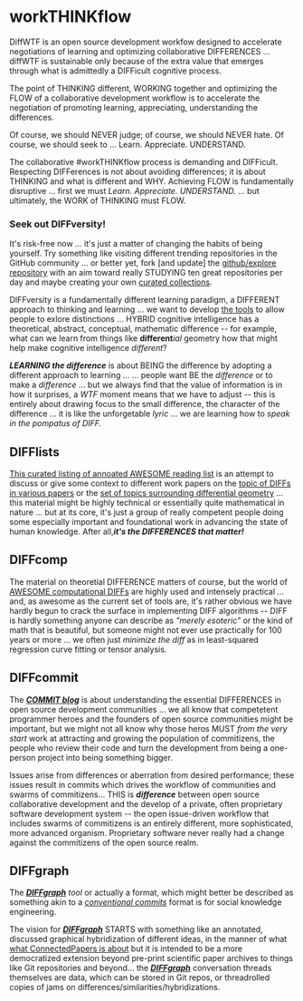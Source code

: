 # workTHINKflow

DiffWTF is an open source development workfow  designed to accelerate negotiations of learning and optimizing collaborative DIFFERENCES ... diffWTF is sustainable only because of the extra value that emerges through what is admittedly a DIFFicult cognitive process.

The point of THINKING different, WORKING together and optimizing the FLOW of a collaborative development workflow is to accelerate the negotiation of promoting learning, appreciating, understanding the differences. 

Of course, we should NEVER judge; of course, we should NEVER hate. Of course, we should seek to ... Learn. Appreciate. UNDERSTAND. 

The collaborative #workTHINKflow process is demanding and DIFFicult. Respecting DIFFerences is not about avoiding differences; it is about THINKING and what is different and WHY. Achieving FLOW is fundamentally disruptive ... first we must *Learn. Appreciate. UNDERSTAND.* ... but ultimately, the WORK of THINKING must FLOW.

### Seek out DIFFversity!

It's risk-free now ... it's just a matter of changing the habits of being yourself. Try something like visiting different trending repositories in the GitHub community ... or better yet, fork [and update] the [github/explore repository](https://github.com/github/explore) with an aim toward really STUDYING ten great repositories per day and maybe creating your own [curated collections](https://github.com/collections).



DIFFversity is a fundamentally different learning paradigm, a DIFFERENT approach to thinking and learning ... we want to develop [the tools](https://diffgraph.github.io/) to allow people to exlore distinctions ... HYBRID cognitive intelligence has a theoretical, abstract, conceptual, mathematic difference -- for example, what can we learn from things like **different***ial* geometry how that might help make cognitive intelligence *different*?  

***LEARNING the difference*** is about BEING the difference by adopting a different approach to learning ... ... people want BE the *difference* or to make a *difference* ... but we always find that the value of information is in how it surprises, a *WTF* moment means that we have to adjust -- this is entirely about drawing focus to the small difference, the character of the difference ... it is like the unforgetable *lyric* ... we are learning how to *speak in the pompatus of DIFF.*
## DIFFlists

[This curated listing of annoated AWESOME reading list](https://diffwtf.github.io/readinglist) is an attempt to discuss or give some context to different work papers on the [topic of DIFFs in various papers](https://arxiv.org/search/?query=diff&searchtype=title&source=header) or the [set of topics surrounding differential geometry](https://mathoverflow.net/questions/tagged/dg.differential-geometry) ... this material might be highly technical or essentially quite mathematical in nature ... but at its core, it's just a group of really competent people doing some especially important and foundational work in advancing the state of human knowledge. After all,***it's the DIFFERENCES that matter!***

## DIFFcomp

The material on theoretial DIFFERENCE matters of course, but the world of [AWESOME computational DIFFs](https://diffwtf.github.io/awesomeDIFF) are highly used and intensely practical ... and, as awesome as the current set of tools are, it's rather obvious we have hardly begun to crack the surface in implementing DIFF algorithms -- DIFF is hardly something anyone can describe as *"merely esoteric"* or the kind of math that is beautiful, but someone might not ever use practically for 100 years or more ... we often just *minimize the diff* as in least-squared regression curve fitting or tensor analysis.

## DIFFcommit

The [***COMMIT blog***](https://diffwtf.github.io/commitizen) is about understanding the essential DIFFERENCES in open source development communities ... we all know that competetent programmer heroes and the founders of open source communities might be important, but we might not all know why those heros MUST *from the very start* work at attracting and growing the population of commitizens, the people who review their code and turn the development from being a one-person project into being something bigger.

Issues arise from differences or aberration from desired performance; these issues result in commits which drives the workflow of communities and swarms of commitizens... THIS is ***difference*** between open source collaborative development and the develop of a private, often proprietary software development system -- the open issue-driven workflow that includes swarms of commitizens is an entirely different, more sophisticated, more advanced organism. Proprietary software never really had a change against the commitizens of the open source realm.

## DIFFgraph

The [***DIFFgraph***](https://diffgraph.github.io/) *tool* or actually a format, which might better be described as something akin to a [*conventional commits*](https://www.conventionalcommits.org/en/v1.0.0/) format is for social knowledge engineering. 

The vision for [***DIFFgraph***](https://diffgraph.github.io/) STARTS with something like an annotated, discussed graphical hybridization of different ideas, in the manner of what [what ConnectedPapers is about](https://www.connectedpapers.com/about) but it is intended to be a more democratized extension beyond pre-print scientific paper archives to things like Git repositories and beyond... the [***DIFFgraph***](https://diffgraph.github.io/) conversation threads themselves are data, which can be stored in Git repos, or threadrolled copies of jams on differences/similarities/hybridizations.
